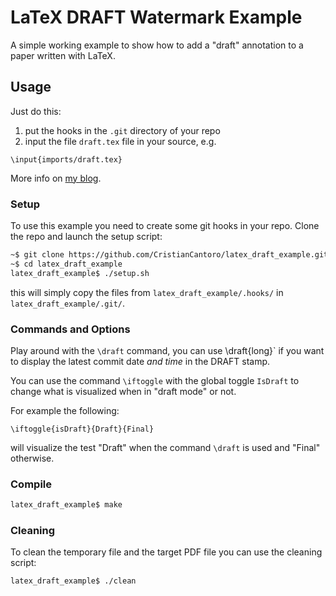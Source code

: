 # LaTeX DRAFT Watermark Example

A simple working example to show how to add a "draft" annotation to a paper written with LaTeX.

## Usage


Just do this:

1. put the hooks in the `.git` directory of your repo
2.  input the file `draft.tex` file in your source, e.g.
```
\input{imports/draft.tex}
```

More info on [my blog](https://balist.es/blog/2017/01/27/git-latex-gitinfo-draft-watermark/).

### Setup

To use this example you need to create some git hooks in your repo.
Clone the repo and launch the setup script:
```bash
~$ git clone https://github.com/CristianCantoro/latex_draft_example.git
~$ cd latex_draft_example
latex_draft_example$ ./setup.sh
```
this will simply copy the files from `latex_draft_example/.hooks/`
in `latex_draft_example/.git/`.

### Commands and Options

Play around with the `\draft` command, you can use \draft{long}` if you want to display
the latest commit date _and time_ in the DRAFT stamp.

You can use the command `\iftoggle` with the global toggle `IsDraft` to change what is
visualized when in "draft mode" or not.

For example the following:
```TeX
\iftoggle{isDraft}{Draft}{Final}
```
will visualize the test "Draft" when the command `\draft` is used and "Final" otherwise.

### Compile

```bash
latex_draft_example$ make
```

### Cleaning

To clean the temporary file and the target PDF file you can use the cleaning script:
```bash
latex_draft_example$ ./clean
```

